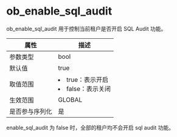ob_enable_sql_audit 
========================================

ob_enable_sql_audit 用于控制当前租户是否开启 SQL Audit 功能。


| **属性**  |                                                      **描述**                                                      |
|---------|------------------------------------------------------------------------------------------------------------------|
| 参数类型    | bool                                                                                                             |
| 默认值     | true                                                                                                             |
| 取值范围    | <li> true：表示开启   </li><li> false：表示关闭    |
| 生效范围    | GLOBAL                                                                                                           |
| 是否参与序列化 | 是                                                                                                                |



enable_sql_audit 为 false 时，全部的租户均不会开启 sql audit 功能。
